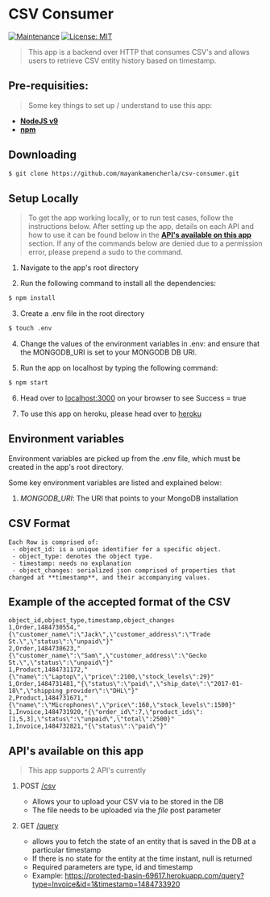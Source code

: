 # CSV Consumer

[![Maintenance](https://img.shields.io/badge/Maintained%3F-yes-green.svg)](https://GitHub.com/Naereen/StrapDown.js/graphs/commit-activity)
[![License: MIT](https://img.shields.io/badge/License-MIT-yellow.svg)](https://opensource.org/licenses/MIT)
<!-- [![Packagist](https://img.shields.io/packagist/v/symfony/symfony.svg)]() -->

> This app is a backend over HTTP that consumes CSV's and allows users to retrieve CSV entity history based on timestamp.

## Pre-requisities:
> Some key things to set up / understand to use this app:

- **[NodeJS v9](https://nodejs.org/en/)**
- **[npm](https://www.npmjs.com/)**

## Downloading
```bash
$ git clone https://github.com/mayankamencherla/csv-consumer.git
```

## Setup Locally
> To get the app working locally, or to run test cases, follow the instructions below.
> After setting up the app, details on each API and how to use it can be found below in the **[API's available on this app](https://github.com/mayankamencherla/truelayer-interview-app#apis-available-on-this-app)** section.
> If any of the commands below are denied due to a permission error, please prepend a sudo to the command.

1. Navigate to the app's root directory

2. Run the following command to install all the dependencies:
```bash
$ npm install
```

3. Create a .env file in the root directory
```bash
$ touch .env
```

4. Change the values of the environment variables in .env: and ensure that the MONGODB_URI is set to your MONGODB DB URI.

5. Run the app on localhost by typing the following command:
```bash
$ npm start
```

6. Head over to <a href="http://localhost:3000" target="_blank">localhost:3000</a> on your browser to see Success = true

7. To use this app on heroku, please head over to <a href="https://protected-basin-69617.herokuapp.com" target="_blank">heroku</a>

## Environment variables
Environment variables are picked up from the .env file, which must be created in the app's root directory.

Some key environment variables are listed and explained below:

1. *MONGODB_URI*: The URI that points to your MongoDB installation

## CSV Format
```
Each Row is comprised of:
 - object_id: is a unique identifier for a specific object.
 - object_type: denotes the object type.
 - timestamp: needs no explanation
 - object_changes: serialized json comprised of properties that changed at **timestamp**, and their accompanying values.
 ```

## Example of the accepted format of the CSV
```
object_id,object_type,timestamp,object_changes
1,Order,1484730554,"{\"customer_name\":\"Jack\",\"customer_address\":\"Trade St.\",\"status\":\"unpaid\"}"
2,Order,1484730623,"{\"customer_name\":\"Sam\",\"customer_address\":\"Gecko St.\",\"status\":\"unpaid\"}"
1,Product,1484731172,"{\"name\":\"Laptop\",\"price\":2100,\"stock_levels\":29}"
1,Order,1484731481,"{\"status\":\"paid\",\"ship_date\":\"2017-01-18\",\"shipping_provider\":\"DHL\"}"
2,Product,1484731671,"{\"name\":\"Microphones\",\"price\":160,\"stock_levels\":1500}"
1,Invoice,1484731920,"{\"order_id\":7,\"product_ids\":[1,5,3],\"status\":\"unpaid\",\"total\":2500}"
1,Invoice,1484732821,"{\"status\":\"paid\"}"
```

## API's available on this app
> This app supports 2 API's currently

1. POST <a href="https://protected-basin-69617.herokuapp.com/csv" target="_blank">/csv</a>
    - Allows your to upload your CSV via to be stored in the DB
    - The file needs to be uploaded via the *file* post parameter

2. GET <a href="https://protected-basin-69617.herokuapp.com/query" target="_blank">/query</a>
    - allows you to fetch the state of an entity that is saved in the DB at a particular timestamp
    - If there is no state for the entity at the time instant, null is returned
    - Required parameters are type, id and timestamp
    - Example: https://protected-basin-69617.herokuapp.com/query?type=Invoice&id=1&timestamp=1484733920
